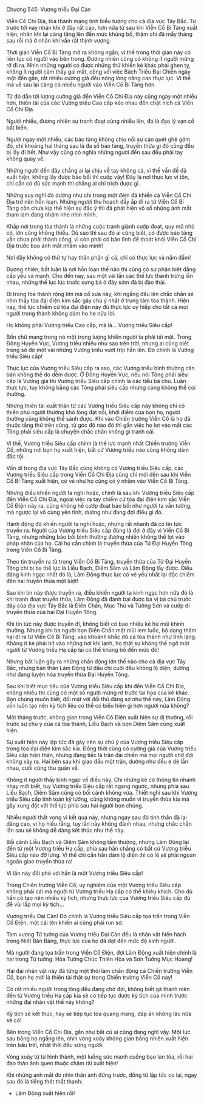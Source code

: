 




Chương 545: Vương triều Đại Càn


Viễn Cổ Chi Địa, tòa thành mang tính biểu tượng cho cả địa vực Tây Bắc. Từ trước tới nay nhân khí ở đây rất cao, hơn nữa từ sau khi Viễn Cổ Bí Tàng xuất hiện, nhân khí lại càng tăng lên đến mức khủng bố, thậm chí đã mấy tháng sau rồi mà ở nhân khí vẫn rất thịnh vượng.

Thời gian Viễn Cổ Bí Tàng mở ra không ngắn, vì thế trong thời gian này có liên tục có người vào bên trong. Đương nhiên cũng có không ít người mừng rỡ đi ra. Nhìn những người có được những thứ khiến kẻ khác phải ghen tỵ, không ít người cảm thấy gai mắt, cộng với việc Bách Triều Đại Chiến ngày một đến gần, rất nhiều cường giả đều nóng lòng nâng cao thực lực. Vì thế mà về sau lại càng có nhiều người vào Viễn Cổ Bí Tàng hơn.

Từ đó dẫn tới lượng cường giả đến Viễn Cổ Chi Địa này cũng ngày một nhiều hơn, thiên tài của các Vương triều Cao cấp kéo nhau đến chật ních cả Viễn Cổ Chi Địa.

Người nhiều, đương nhiên sự tranh đoạt cũng nhiều lên, đó là đạo lý vạn cổ bất biến.

Người ngày một nhiều, các bảo tàng không chịu nổi sự càn quét ghê gớm đó, chỉ khoảng hai tháng sau là đa số bảo tàng, truyền thừa gì đó cũng đều bị lấy đi hết. Như vậy cũng có nghĩa những người đến sau đều phải tay không quay về.

Những người đến đây chẳng ai lại chịu về tay không cả, vì thế vấn đề đã xuất hiện, không lấy được bảo bối thì cướp vậy! Đây là nơi thực lực vi tôn, chỉ cần có đủ sức mạnh thì chẳng ai chỉ trích được gì.

Những suy nghĩ đó dường như chỉ trong một đêm đã khiến cả Viễn Cổ Chi Địa trở nên hỗn loạn. Những người thu hoạch đầy ắp đi ra từ Viễn Cổ Bí Tàng còn chưa kịp thể hiện sự đắc ý thì đã phát hiện vô số những ánh mắt tham lam đang nhăm nhe nhìn mình.

Khắp nơi trong tòa thành là những cuộc tranh giành cướp đoạt, quy mô nhỏ có, lớn cũng không thiếu. Dù sao thì sau đó ai cũng biết, có được bảo tàng vẫn chưa phải thành công, vì còn phải có bản lĩnh để thoát khỏi Viễn Cổ Chi Địa trước bao ánh mắt nhằm vào mình!

Nơi đây không có thứ tự hay thân phận gì cả, chỉ có thực lực và nắm đấm!

Đương nhiên, bất luận là nơi hỗn loạn thế nào thì cũng có sự phân biệt đẳng cấp yếu và mạnh. Cho đến nay, sau một vài lần các thế lực thanh trừng lẫn nhau, những thế lực lúc trước xưng bá ở đây sớm đã bị đào thải.

Đi trong tòa thành rộng lớn mà cổ xưa này, khi ngẩng đầu lên chắc chắn sẽ nhìn thấy tòa đại điện kim sắc gây chú ý nhất ở trung tâm tòa thành. Hiện nay, thế lực chiếm cứ tòa đại điện này đủ thực lực uy hiếp cho tất cả mọi người trong thành không dám ho he nửa lời.

Họ không phải Vương triều Cao cấp, mà là… Vương triều Siêu cấp!

Bốn chữ mang trong nó một trọng lượng khiến người ta phải tái mặt. Trong Đông Huyền Vực, Vương triều nhiều như sao trên trời, nhưng ai cũng biết trong số đó một vài những Vương triều vượt trội hẳn lên. Đó chính là Vương triều Siêu cấp!

Thực lực của Vương triều Siêu cấp ra sao, các Vương triều bình thường căn bản không thể đo đếm được. Ở Đông Huyền Vực, nếu nói Tông phái siêu cấp là Vương giả thì Vương triều Siêu cấp chính là các tiểu bá chủ. Luận thực lực, tuy không bằng các Tông phái siêu cấp nhưng cũng không thể coi thường.

Những thiên tài xuất thân từ các Vương triều Siêu cấp này không chỉ có thiên phú người thường khó lòng đạt nổi, khởi điểm của bọn họ, người thường cũng không thể sánh được. Khi vào Chiến trường Viễn Cổ là họ đã thuộc tầng thứ trên cùng, từ góc độ nào đó thì gần việc họ lọt vào mắt các Tông phái siêu cấp là chuyện chắc chắn không gì tranh cãi.

Vì thế, Vương triều Siêu cấp chính là thế lực mạnh nhất Chiến trường Viễn Cổ, những nơi bọn họ xuất hiện, bất cứ Vương triều nào cũng không dám đắc tội.

Vốn dĩ trong địa vực Tây Bắc cũng không có Vương triều Siêu cấp, các Vương triều Siêu cấp trong Viễn Cổ Chi Địa cũng chỉ mới đến sau khi Viễn Cổ Bí Tàng xuất hiện, có vẻ như họ cũng có ý nhằm vào Viễn Cổ Bí Tàng.

Nhưng điều khiến người ta nghi hoặc, chính là sau khi Vương triều Siêu cấp đến Viễn Cổ Chi Địa, ngoài việc ra tay chiếm cứ tòa đại điện kim sắc Viễn Cổ Điện này ra, cũng không hề cướp đoạt bảo bối như người ta vẫn tưởng, mà ngược lại vô cùng yên tĩnh, dường như đang đợi điều gì đó.

Hành động đó khiến người ta nghi hoặc, nhưng rất nhanh đã có tin tức truyền ra. Người của Vương triều Siêu cấp đúng là đợi ở đây vì Viễn Cổ Bí Tàng, nhưng những bảo bối bình thường đương nhiên không thể lọt vào pháp nhãn của họ. Cái họ cần chính là truyền thừa của Tứ Đại Huyền Tông trong Viễn Cổ Bí Tàng.

Theo tin truyền ra từ trong Viễn Cổ Bí Tàng, truyền thừa của Tứ Đại Huyền Tông chỉ bị ba thế lực là Liễu Bạch, Diêm Sâm và Lâm Động lấy được. Điều đáng kinh ngạc nhất đó là, Lâm Động thực lực có vẻ yếu nhất lại độc chiếm đến hai truyền thừa một lượt!

Sau khi tin này được truyền ra, điều khiến người ta kinh ngạc hơn nữa đó là khi tranh đoạt truyền thừa, Lâm Động đã đánh bại được ba vị bá chủ trước đây của địa vực Tây Bắc là Điền Chấn, Mục Thú và Tưởng Sơn và cướp đi truyền thừa của hai Đại Huyền Tông.

Khi tin tức này được truyền đi, không biết có bao nhiêu kẻ hừ mũi khinh thường. Nhưng khi ba người bọn Điền Chấn mặt mũi lem luốc, bộ dạng thảm hại đi ra từ Viễn Cổ Bí Tàng, vào khoảnh khắc đó cả tòa thành như tĩnh lặng. Không ít kẻ phải hít vào những hơi khí lạnh, họ thật sự không thể ngờ một người từ Vương triều Hạ cấp lại có thể khủng bố đến mức đó!

Nhưng bất luận gây ra những chấn động lớn thế nào cho cả địa vực Tây Bắc, nhưng bản thân Lâm Động từ đầu chí cuối đều không lộ diện, dường như đang luyện hóa truyền thừa Đại Huyền Tông.

Sau khi biết mục tiêu của Vương triều Siêu cấp khi đến Viễn Cổ Chi Địa, không nhiều thì cũng có một số người mừng rỡ trước tai họa của kẻ khác. Bọn chúng muốn biết, đối mặt với đối thủ đáng sợ như thế này, Lâm Động vốn luôn tạo nên kỳ tích liệu có thể có biểu hiện gì hơn người nữa không?

Một tháng trước, không gian trong Viễn Cổ Điện xuất hiện sự dị thường, rồi trước sự chú ý của cả tòa thành, Liễu Bạch và bọn Diêm Sâm cùng xuất hiện.

Sự xuất hiện này lập tức đã gây nên sự chú ý của Vương triều Siêu cấp trong tòa đại điện kim sắc kia. Đồng thời cũng có cường giả của Vương triều Siêu cấp hiện thân, nhưng đáng tiếc là trận đại chiến mà mọi người chờ đợi không xảy ra. Hai bên sau khi giao đấu một trận, dường như đều e dè lẫn nhau, cuối cùng thu quân về.

Không ít người thấy kinh ngạc về điều này. Chỉ những kẻ có thông tin nhanh nhạy mới biết, tuy Vương triều Siêu cấp rất ngang ngược, nhưng phía sau Liễu Bạch, Diêm Sâm cũng có bối cảnh không vừa. Thiết nghĩ sau khi Vương triều Siêu cấp tính toán kỹ lưỡng, cũng không muốn vì truyền thừa kia mà gây xung đột với thế lực phía sau hai người bọn chúng.

Nhiều người thất vọng vì kết quả này, nhưng ngay sau đó tinh thần đã lại dâng cao, vì họ hiểu rằng, tuy lần này không đánh nhau, nhưng chắc chắn lần sau sẽ không dễ dàng kết thúc như thế này.

Bối cảnh Liễu Bạch và Diêm Sâm không tầm thường, nhưng Lâm Động lại đến từ một Vương triều Hạ cấp, phía sau hắn chẳng có bất cứ Vương triều Siêu cấp nào đỡ lưng. Vì thế chỉ cần hắn dám lộ diện thì có lẽ sẽ phải ngoan ngoãn giao truyền thừa ra!

Vì lần này đối phó với hắn là một Vương triều Siêu cấp!

Trong Chiến trường Viễn Cổ, uy nghiêm của một Vương triều Siêu cấp không phải cái mà người từ Vương triều Hạ cấp có thể khiêu khích. Cho dù hắn có tạo nên nhiều kỳ tích, nhưng thực lực của Vương triều Siêu cấp đủ để vùi lấp mọi kỳ tích…

Vương triều Đại Càn! Đó chính là Vương triều Siêu cấp tọa trấn trong Viễn Cổ Điện, một cái tên khiến ai cũng phải run sợ.

Tam vương Tứ tướng của Vương triều Đại Càn đều là nhân vật hiển hách trong Niết Bàn Bảng, thực lực của họ đã đạt đến mức độ kinh người.

Mà người đang tọa trấn trong Viễn Cổ Điện, đợi Lâm Động xuất hiện chính là hai trong Tứ tướng: Hỏa Tướng Chúc Thiên Hỏa và Sơn Tướng Mục Hoang!

Hai đại nhân vật này đã từng một thời làm chấn động cả Chiến trường Viễn Cổ, bọn họ mới là thiên tài thật sự trong Chiến trường Viễn Cổ này!

Có rất nhiều người trong lòng đều đang chờ đợi, không biết gã thanh niên đến từ Vương triều Hạ cấp kia sẽ có tiếp tục được kỳ tích của mình trước những đại nhân vật thế này không?

Kỳ tích sẽ kết thúc, hay sẽ tiếp tục tỏa quang mang, đáp án không lâu nữa sẽ có!

Bên trong Viễn Cổ Chi Địa, gần như bất cứ ai cũng đang nghĩ vậy. Một lúc sau bỗng họ ngẩng lên, nhìn vòng xoáy không gian bỗng nhiên xuất hiện trên bầu trời, nhất thời đều sững người.

Vòng xoáy từ từ hình thành, một luồng sức mạnh cuồng bạo lan tỏa, rồi hai đạo thân ảnh quen thuộc chậm rãi xuất hiện!

Khi những ánh mắt đó nhìn thân ảnh đứng trước, đồng tử lập tức co lại, ngay sau đó là tiếng thét thất thanh:

- Lâm Động xuất hiện rồi!




